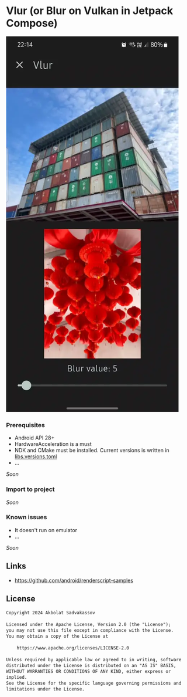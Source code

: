 # Vlur (or Blur on Vulkan in Jetpack Compose)

<img src="./media/vlur_preview_480.webp" />

### Prerequisites

- Android API 28+
- HardwareAcceleration is a must
- NDK and CMake must be installed. Current versions is written in [libs.versions.toml](./gradle/libs.versions.toml) 
- ...

_Soon_

### Import to project

_Soon_

### Known issues

- It doesn't run on emulator
- ...

_Soon_

## Links

- https://github.com/android/renderscript-samples

## License

```
Copyright 2024 Akbolat Sadvakassov
 
Licensed under the Apache License, Version 2.0 (the "License");
you may not use this file except in compliance with the License.
You may obtain a copy of the License at

    https://www.apache.org/licenses/LICENSE-2.0

Unless required by applicable law or agreed to in writing, software
distributed under the License is distributed on an "AS IS" BASIS,
WITHOUT WARRANTIES OR CONDITIONS OF ANY KIND, either express or implied.
See the License for the specific language governing permissions and
limitations under the License.
```
